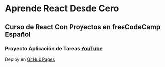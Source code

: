 # Aprende React Desde Cero 
## Curso de React Con Proyectos en freeCodeCamp Español
### Proyecto Aplicación de Tareas [YouTube](https://www.youtube.com/watch?v=6Jfk8ic3KVk&t=19603s)

Deploy en [GitHub Pages](https://walternomas.github.io/react-app-tareas/)

